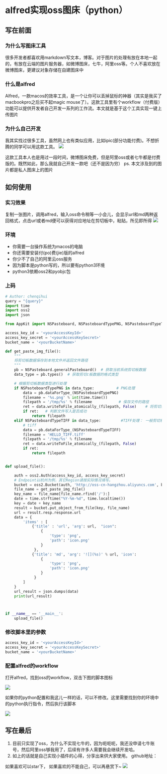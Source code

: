 # alfred实现oss图床（python）

## 写在前面

### 为什么写图床工具

很多开发者都喜欢用markdown写文本，博客。对于图片的处理有放在本地一起的，有放在云端的图片服务器，如微博图床，七牛，阿里oss等。个人不喜欢放在微博图床，更建议对象存储在自建图床中

### 什么是alfred

Alfred，一款macos的效率工具，是一个让你可以丢掉鼠标的神器（其实是我买了macbookpro之后买不起magic mouse了）。这款工具里有个workflow（付费版）功能可以提供开发者自己开发一系列的工作流。本文就是基于这个工具实现一键上传图片

### 为什么自己开发

我其实找过很多工具，虽然网上也有类似应用，比如ipic(部分功能付费)。不想折腾的同学可以用这款工具。
![](https://qihui-picture.oss-cn-hangzhou.aliyuncs.com/2018-07-20/1532053944.png)

这款工具本人也是用过一段时间，微博图床免费，但是阿里oss或者七牛都是付费版的。既然如此，那么我就自己开发一款吧（还不是因为穷）
ps. 本文涉及到的图片都是私人图床上的图片


## 如何使用

### 实习效果

复制一张图片，调用alfred，输入oss命令稍等一小会儿，会显示url和md两种返回格式，点击url或者md便可以获得对应地址在剪切板中，粘贴，所见即所得
![](https://qihui-picture.oss-cn-hangzhou.aliyuncs.com/2018-07-20/%E5%BD%95%E5%B1%8F.gif)

### 环境

- 你需要一台操作系统为macos的电脑
- 你还需要安装付(po)费(jie)版的alfred
- 你少不了自己的阿里云oss服务
- 因为脚本是python写的，所以要有python3环境
- python3依赖oss2和pyobjc包

### 上码

``` python
# Author: chenqihui
query = "{query}"
import time
import oss2
import json

from AppKit import NSPasteboard, NSPasteboardTypePNG, NSPasteboardTypeTIFF

access_key_id = '<yourAccessKeyId>'
access_key_secret = '<yourAccessKeySecret>'
bucket_name = '<yourBucketName>'

def get_paste_img_file():
    """
    将剪切板数据保存到本地文件并返回文件路径
    """
    pb = NSPasteboard.generalPasteboard()  # 获取当前系统剪切板数据
    data_type = pb.types()  # 获取剪切c板数据的格式类型

    # 根据剪切板数据类型进行处理
    if NSPasteboardTypePNG in data_type:          # PNG处理
        data = pb.dataForType_(NSPasteboardTypePNG)
        filename = '%s.png' % int(time.time())
        filepath = '/tmp/%s' % filename            # 保存文件的路径
        ret = data.writeToFile_atomically_(filepath, False)    # 将剪切板数据保存为文件
        if ret:   # 判断文件写入是否成功
            return filepath
    elif NSPasteboardTypeTIFF in data_type:         #TIFF处理： 一般剪切板里都是这种
        # tiff
        data = pb.dataForType_(NSPasteboardTypeTIFF)
        filename = 'HELLO_TIFF.tiff'
        filepath = '/tmp/%s' % filename
        ret = data.writeToFile_atomically_(filepath, False)
        if ret:
            return filepath


def upload_file():

    auth = oss2.Auth(access_key_id, access_key_secret)
    # Endpoint以杭州为例，其它Region请按实际情况填写。
    bucket = oss2.Bucket(auth, 'http://oss-cn-hangzhou.aliyuncs.com', bucket_name)
    file_name = get_paste_img_file()
    key_name = file_name[file_name.rfind('/'):]
    date = time.strftime("%Y-%m-%d", time.localtime())
    key = date + key_name
    result = bucket.put_object_from_file(key, file_name)
    url = result.resp.response.url
    data = {
        'items' : [
            {'title' : 'url', 'arg': url,  "icon":
                {
                    'type': 'png',
                    'path': 'icon.png'
                }
             },
            {'title': 'md', 'arg': '![](%s)' % url, 'icon':
                {
                    'type': 'png',
                    'path': 'icon.png'
                }
             }
        ]
    }
    url_result = json.dumps(data)
    print(url_result)



if __name__ == '__main__':
    upload_file()
```

### 修改脚本里的参数

``` python
access_key_id = '<yourAccessKeyId>'
access_key_secret = '<yourAccessKeySecret>'
bucket_name = '<yourBucketName>'
```

### 配置alfred的workflow

打开alfred，找到oss的workflow，双击下图的脚本图标

![](http://qihui-picture.oss-cn-hangzhou.aliyuncs.com/2018-07-20%2F1532057097.png)

如果你的python配置和我这儿一样的话，可以不修改。这里需要找到你的环境中的python执行指令，然后执行该脚本

![](http://qihui-picture.oss-cn-hangzhou.aliyuncs.com/2018-07-20%2F1532057285.png)

## 写在最后

1. 目前只实现了oss，为什么不实现七牛的，因为呃呃呃，我还没申请七牛账号，然后阿里oss够我用了，后续有许多人需要我会继续开发哈。
2. 如上的话就是自己实现小插件的心得，分享出来供大家使用。
github地址：

如果喜欢可以star下，
如果喜欢的不能自己，可以再悬赏下~
![](http://qihui-picture.oss-cn-hangzhou.aliyuncs.com/2018-07-20%2F1532057805.png)

